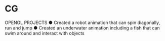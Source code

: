 # CG
OPENGL PROJECTS 
● Created a robot animation that can spin diagonally, run and jump 
● Created an underwater animation including a fish that can swim around and interact with objects
